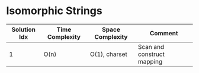 # Isomorphic Strings

| Solution Idx | Time Complexity | Space Complexity | Comment                    |
| ------------ | --------------- | ---------------- | -------------------------- |
| 1            | O(n)            | O(1), charset    | Scan and construct mapping |
